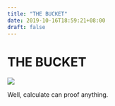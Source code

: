 ```yaml
---
title: "THE BUCKET"
date: 2019-10-16T18:59:21+08:00
draft: false
---
```


# THE BUCKET
![](http://cdn.nemoworks.info/ycao.cc/images/THE-BUCKET.jpg)

Well, calculate can proof anything.
